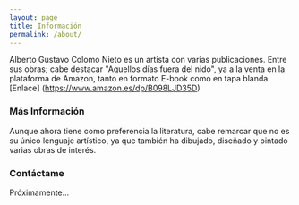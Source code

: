 ```yaml
---
layout: page
title: Información
permalink: /about/
---
```


Alberto Gustavo Colomo Nieto es un artista con varias publicaciones. Entre sus obras; cabe destacar "Aquellos días fuera del nido", ya a la venta en la plataforma de Amazon, tanto en formato E-book como en tapa blanda.
[Enlace] (https://www.amazon.es/dp/B098LJD35D)

### Más Información

Aunque ahora tiene como preferencia la literatura, cabe remarcar que no es su único lenguaje artístico, ya que también ha dibujado, diseñado y pintado varias obras de interés.

### Contáctame

Próximamente...
